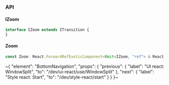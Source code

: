 

### API

#### IZoom

```ts
interface IZoom extends ITransition {
}
```

#### Zoom

```ts
const Zoom: React.ForwardRefExoticComponent<Omit<IZoom, "ref"> & React.RefAttributes<unknown>>;
```


~{
  "element": "BottomNavigation",
  "props": {
    "previous": {
      "label": "UI react: WindowSplit",
      "to": "/dev/ui-react/use/WindowSplit"
    },
    "next": {
      "label": "Style react: Start",
      "to": "/dev/style-react/start"
    }
  }
}~
